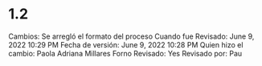 # 1.2

Cambios: Se arregló el formato del proceso
Cuando fue Revisado: June 9, 2022 10:29 PM
Fecha de  versión: June 9, 2022 10:28 PM
Quien hizo el cambio: Paola Adriana Millares Forno
Revisado: Yes
Revisado por: Pau